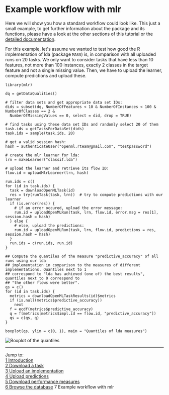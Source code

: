 Example workflow with mlr
=========================

Here we will show you how a standard workflow could look like. This just a small example, to get
further information about the package and its functions, please have a look at the other sections
of this tutorial or the [detailed documentation](http://www.rdocumentation.org/packages/OpenML).

For this example, let's assume we wanted to test how good the R implementation of lda (package 
`MASS`) is, in comparison with all uploaded runs on 20 tasks. We only want to consider tasks
that have less than 10 features, not more than 100 instances, exactly 2 classes in the target
feature and not a single missing value. Then, we have to upload the learner, compute predictions and
upload these.


```splus
library(mlr)

dq = getDataQualities()

# filter data sets and get appropriate data set IDs:
dids = subset(dq, NumberOfFeatures < 10 & NumberOfInstances < 100 & NumberOfClasses == 2 & 
  NumberOfMissingValues == 0, select = did, drop = TRUE)

# find tasks using these data set IDs and randomly select 20 of them
task.ids = getTasksForDataSet(dids)
task.ids = sample(task.ids, 20)

# get a valid session hash:
hash = authenticateUser("openml.rteam@gmail.com", "testpassword")

# create the mlr learner for lda:
lrn = makeLearner("classif.lda")

# upload the learner and retrieve its flow ID:
flow.id = uploadMlrLearner(lrn, hash) 

run.ids = c()
for (id in task.ids) {
  task = downloadOpenMLTask(id)
  res = try(runTask(task, lrn))  # try to compute predictions with our learner
  if (is.error(res)) {
    # if an error occured, upload the error message:
    run.id = uploadOpenMLRun(task, lrn, flow.id, error.msg = res[1], session.hash = hash)
  } else {
    # else, upload the predictions:
    run.id = uploadOpenMLRun(task, lrn, flow.id, predictions = res, session.hash = hash)
  } 
  run.ids = c(run.ids, run.id)
}

## Compute the quantiles of the measure "predictive_accuracy" of all runs using our lda  
## implementation in comparison to the measures of different implementations. Quantiles next to 1  
## correspond to "lda has achieved (one of) the best results", quantiles next to 0 correspond to  
## "the other flows were better".
qs = c()
for (id in task.ids) {
  metrics = downloadOpenMLTaskResults(id)$metrics
  if (is.null(metrics$predictive_accuracy))
    next
  f = ecdf(metrics$predictive_accuracy)
  q = f(metrics[metrics$impl.id == flow.id, "predictive_accuracy"])
  qs = c(qs, q)
}

boxplot(qs, ylim = c(0, 1), main = "Quantiles of lda measures")
```
![Boxplot of the quantiles](https://github.com/openml/r/tree/master/doc/figures/boxplot_example.png)

----------------------------------------------------------------------------------------------------
Jump to:   
[1 Introduction](1-Introduction.md)  
[2 Download a task](2-Download-a-task.md)  
[3 Upload an implementation](3-Upload-an-implementation.md)  
[4 Upload predictions](4-Upload-predictions.md)  
[5 Download performance measures](5-Download-performance-measures.md)  
[6 Browse the database](6-Browse-the-database.md)
7 Example workflow with mlr

